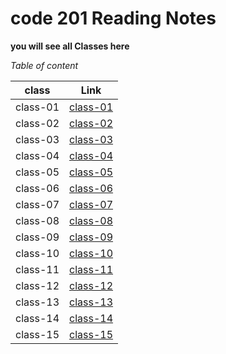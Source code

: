 # code 201 Reading Notes
**you will see all Classes here**

*Table of content*
 
 class    |  Link
 ---------|--------------
 class-01 |  [class-01](https://amalmalmomani.github.io/reading-notes/class-01)
 class-02 |  [class-02](https://amalmalmomani.github.io/reading-notes/class-02)
 class-03 |  [class-03](https://amalmalmomani.github.io/reading-notes/class-03)
 class-04 |  [class-04](https://amalmalmomani.github.io/reading-notes/class-04)
 class-05 |  [class-05]()
 class-06 |  [class-06]()
 class-07 |  [class-07]()
 class-08 |  [class-08]()
 class-09 |  [class-09]()
 class-10 |  [class-10]()
 class-11 |  [class-11]()
 class-12 |  [class-12]()
 class-13 |  [class-13]()
 class-14 |  [class-14]()
 class-15 |  [class-15]()
